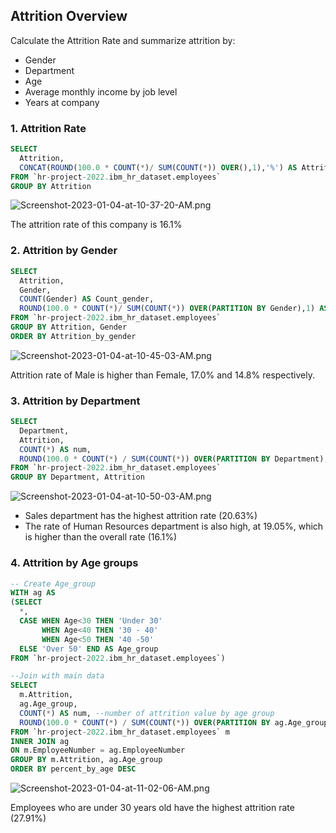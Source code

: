 ## Attrition Overview

Calculate the Attrition Rate and summarize attrition by:
* Gender
* Department
* Age
* Average monthly income by job level
* Years at company


### 1. Attrition Rate
```sql 
SELECT
  Attrition,
  CONCAT(ROUND(100.0 * COUNT(*)/ SUM(COUNT(*)) OVER(),1),'%') AS Attrition_rate
FROM `hr-project-2022.ibm_hr_dataset.employees` 
GROUP BY Attrition
```
![Screenshot-2023-01-04-at-10-37-20-AM.png](https://i.postimg.cc/76wxBD6J/Screenshot-2023-01-04-at-10-37-20-AM.png)

The attrition rate of this company is 16.1%

### 2. Attrition by Gender
```sql
SELECT
  Attrition,
  Gender,
  COUNT(Gender) AS Count_gender,
  ROUND(100.0 * COUNT(*)/ SUM(COUNT(*)) OVER(PARTITION BY Gender),1) AS Attrition_by_gender
FROM `hr-project-2022.ibm_hr_dataset.employees` 
GROUP BY Attrition, Gender
ORDER BY Attrition_by_gender
```
![Screenshot-2023-01-04-at-10-45-03-AM.png](https://i.postimg.cc/CxRH1pw8/Screenshot-2023-01-04-at-10-45-03-AM.png)

Attrition rate of Male is higher than Female, 17.0% and 14.8% respectively.

### 3. Attrition by Department
```sql
SELECT
  Department,
  Attrition,
  COUNT(*) AS num,
  ROUND(100.0 * COUNT(*) / SUM(COUNT(*)) OVER(PARTITION BY Department),2) AS percent
FROM `hr-project-2022.ibm_hr_dataset.employees`
GROUP BY Department, Attrition
```
![Screenshot-2023-01-04-at-10-50-03-AM.png](https://i.postimg.cc/50K2jT4H/Screenshot-2023-01-04-at-10-50-03-AM.png)

* Sales department has the highest attrition rate (20.63%)
* The rate of Human Resources department is also high, at 19.05%, which is higher than the overall rate (16.1%)

### 4. Attrition by Age groups
```sql
-- Create Age_group
WITH ag AS
(SELECT
  *,
  CASE WHEN Age<30 THEN 'Under 30'
       WHEN Age<40 THEN '30 - 40'
       WHEN Age<50 THEN '40 -50'
  ELSE 'Over 50' END AS Age_group
FROM `hr-project-2022.ibm_hr_dataset.employees`)

--Join with main data
SELECT
  m.Attrition,
  ag.Age_group,
  COUNT(*) AS num, --number of attrition value by age group
  ROUND(100.0 * COUNT(*) / SUM(COUNT(*)) OVER(PARTITION BY ag.Age_group),2) AS percent_by_age --percent of attrition by age group
FROM `hr-project-2022.ibm_hr_dataset.employees` m
INNER JOIN ag
ON m.EmployeeNumber = ag.EmployeeNumber
GROUP BY m.Attrition, ag.Age_group
ORDER BY percent_by_age DESC
```
![Screenshot-2023-01-04-at-11-02-06-AM.png](https://i.postimg.cc/BvLjHJzT/Screenshot-2023-01-04-at-11-02-06-AM.png)

Employees who are under 30 years old have the highest attrition rate (27.91%)
